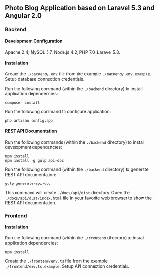 ## Photo Blog Application based on Laravel 5.3 and Angular 2.0

### Backend

#### Development Configuration

Apache 2.4, MySQL 5.7, Node.js 4.2, PHP 7.0, Laravel 5.3.

#### Installation

Create the `./backend/.env` file from the example `./backend/.env.example`. Setup database connection credentials.

Run the following command (within the `./backend` directory) to install application dependencies:

```
composer install
```

Run the following command to configure application:

```
php artisan config:app
```

#### REST API Documentation

Run the following commands (within the `./backend` directory) to install development dependencies:

```
npm install
npm install -g gulp api-doc
```

Run the following command (within the `./backend` directory) to generate REST API documentation:

```
gulp generate-api-doc
```

This command will create `./docs/api/dist` directory. Open the `./docs/api/dist/index.html` file in your favorite web browser to show the REST API documentation.

### Frontend

#### Installation

Run the following command (within the `./frontend` directory) to install application dependencies:

```
npm install
```

Create the `./frontend/env.ts` file from the example `./frontend/env.ts.example`. Setup API connection credentials.
